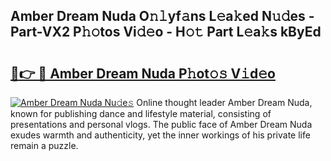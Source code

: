 ## Amber Dream Nuda O𝚗𝚕yf𝚊ns L𝚎a𝚔ed N𝚞𝚍es - Part-VX2 P𝚑𝚘tos Vi𝚍𝚎o - H𝚘𝚝 Part L𝚎a𝚔s kByEd

# <h2><a href="http://kf07on.oniu.top/?m=Amber+Dream+Nuda">🔗👉 🔴 Amber Dream Nuda P𝚑ot𝚘𝚜 V𝚒d𝚎o</a></h2>

[![Amber Dream Nuda Nu𝚍e𝚜](https://i.imgur.com/0qMVB7G.gif)](http://kf07on.oniu.top/?m=Amber+Dream+Nuda)
Online thought leader Amber Dream Nuda, known for publishing dance and lifestyle material, consisting of presentations and personal vlogs. The public face of Amber Dream Nuda exudes warmth and authenticity, yet the inner workings of his private life remain a puzzle.  
